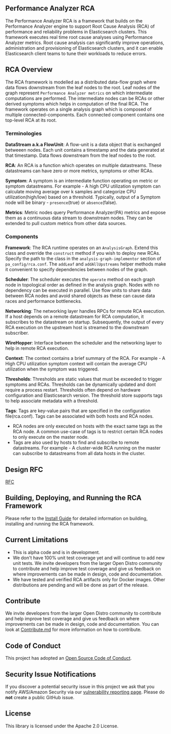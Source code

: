 ## Performance Analyzer RCA

The Performance Analyzer RCA is a framework that builds on the Performance Analyzer engine to
support Root Cause Analysis (RCA) of performance and reliability problems in Elasticsearch
clusters. This framework executes real time root cause analyses using Performance Analyzer
metrics. Root cause analysis can significantly improve operations, administration and
provisioning of Elasticsearch clusters, and it can enable Elasticsearch client teams to tune
their workloads to reduce errors.

## RCA Overview
The RCA framework is modelled as a distributed data-flow graph where data flows downstream 
from the leaf nodes to the root. Leaf nodes of the graph represent `Performance Analyzer metrics`
on which intermediate computations are performed. The intermediate nodes can be RCAs or other derived 
symptoms which helps in computation of the final RCA. The framework operates on a single analysis graph
which is composed of multiple connected-components. Each connected component contains one top-level RCA at its root.

### Terminologies

__DataStream a.k.a FlowUnit__: A flow-unit is a data object that is exchanged betweeen nodes. Each unit contains a timestamp and the data generated at that timestamp. Data flows downstream from the leaf nodes to the root.

__RCA__: An RCA is a function which operates on multiple datastreams. These datastreams can have zero or more metrics, symptoms or other RCAs. 

__Symptom__: A symptom is an intermediate function operating on metric or symptom datastreams. For example - A high CPU utilization symptom can calculate moving average over k samples and categorize CPU utilization(high/low) 
based on a threshold. Typically, output of a Symptom node will be binary - `presence`(true) or `absence`(false).

__Metrics__: Metric nodes query Performance Analyzer(PA) metrics and expose them as a continuous data stream to downstream nodes. They can be extended to pull custom metrics from other data sources.

### Components

__Framework__: The RCA runtime operates on an `AnalysisGraph`. Extend this class and override the `construct` method if you wish to deploy new RCAs. Specify the path to the class in the `analysis-graph-implementor` section of `pa_config/rca.conf`.  The `addLeaf` and `addAllUpstreams` helper methods make it convenient to specify dependencies between nodes of the graph.

__Scheduler__: The scheduler executes the `operate` method on each graph node in topological order as defined in the analysis graph. Nodes with no dependency can be executed in parallel. Use flow units to share data between RCA nodes and avoid shared objects as these can cause data races and performance bottlenecks.

__Networking__: The networking layer handles RPCs for remote RCA execution. If a host depends on a remote datastream for RCA computation, it subscribes to the datastream on startup. Subsequently, the output of every RCA execution on the upstream host is streamed to the downstream subscriber.

__WireHopper__: Interface between the scheduler and the networking layer to help in remote RCA execution.

__Context__: The context contains a brief summary of the RCA. For example - A High CPU utilization symptom context will contain the average CPU utilization when the symptom was triggered. 

__Thresholds__: Thresholds are static values that must be exceeded to trigger symptoms and RCAs. Thresholds can be dynamically updated and dont require a process restart. Thresholds often depend on hardware configuration and Elasticsearch version. The threshold store supports tags to help associate metadata with a threshold.

__Tags__: Tags are key-value pairs that are specified in the configuration file(rca.conf). Tags can be associated with both hosts and RCA nodes.
* RCA nodes are only executed on hosts with the exact same tags as the RCA node. A common use-case of tags is to restrict certain RCA nodes to only execute on the master node. 
* Tags are also used by hosts to find and subscribe to remote datastreams. For example - A cluster-wide RCA running on the master can subscribe to datastreams from all data hosts in the cluster.

## Design RFC
[RFC](./rca-rfc.pdf)

## Building, Deploying, and Running the RCA Framework
Please refer to the [Install Guide](./INSTALL.md) for detailed information on building, installing and running the RCA framework.

## Current Limitations
* This is alpha code and is in development.
* We don't have 100% unit test coverage yet and will continue to add new unit tests. We invite developers from the larger Open Distro community to contribute and help improve test coverage and give us feedback on where improvements can be made in design, code and documentation.
* We have tested and verified RCA artifacts only for Docker images. Other distributions are pending and will be done as part of the release.

## Contribute

We invite developers from the larger Open Distro community to contribute and help improve test coverage and give us feedback on where improvements can be made in design, code and documentation. You can look at [Contribute.md](./Contribute.md) for more information on how to contribute. 

## Code of Conduct

This project has adopted an [Open Source Code of Conduct](https://opendistro.github.io/for-elasticsearch/codeofconduct.html).


## Security Issue Notifications

If you discover a potential security issue in this project we ask that you notify AWS/Amazon Security via our [vulnerability reporting page](http://aws.amazon.com/security/vulnerability-reporting/). Please do **not** create a public GitHub issue.


## License

This library is licensed under the Apache 2.0 License.
